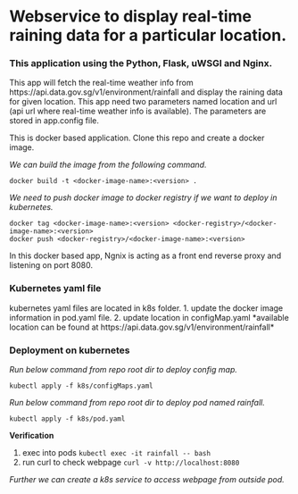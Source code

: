 # Webservice to display real-time raining data for a particular location.

### This application using the Python, Flask, uWSGI and Nginx. 

<p>This app will fetch the real-time weather info from https://api.data.gov.sg/v1/environment/rainfall and display the raining data for given location.
This app need two parameters named location and url (api url where real-time weather info is available). 
The parameters are stored in app.config file.
</p>

<p>This is docker based application. Clone this repo and create a docker image. 

*We can build the image from the following command.*
```
docker build -t <docker-image-name>:<version> .
```
*We need to push docker image to docker registry if we want to deploy in kubernetes.*
```
docker tag <docker-image-name>:<version> <docker-registry>/<docker-image-name>:<version>
docker push <docker-registry>/<docker-image-name>:<version>
```

In this docker based app, Ngnix is acting as a front end reverse proxy and listening on port 8080.
</p>

### Kubernetes yaml file
<p> kubernetes yaml files are located in k8s folder. 
1. update the docker image information in pod.yaml file.
2. update location in configMap.yaml *available location can be found at https://api.data.gov.sg/v1/environment/rainfall* </p>

### Deployment on kubernetes

*Run below command from repo root dir to deploy config map.*
```
kubectl apply -f k8s/configMaps.yaml 
```
*Run below command from repo root dir to deploy pod named rainfall.*
```
kubectl apply -f k8s/pod.yaml
```

**Verification**
1. exec into pods ```kubectl exec -it rainfall -- bash```
2. run curl to check webpage ```curl -v http://localhost:8080```

*Further we can create a k8s service to access webpage from outside pod.*